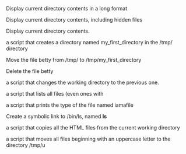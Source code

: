 Display current directory contents in a long format

Display current directory contents, including hidden files 

Display current directory contents.

a script that creates a directory named my_first_directory in the /tmp/ directory

Move the file betty from /tmp/ to /tmp/my_first_directory

Delete the file betty

a script that changes the working directory to the previous one.

a script that lists all files (even ones with

a script that prints the type of the file named iamafile

Create a symbolic link to /bin/ls, named __ls__

 a script that copies all the HTML files from the current working directory

a script that moves all files beginning with an uppercase letter to the directory /tmp/u

